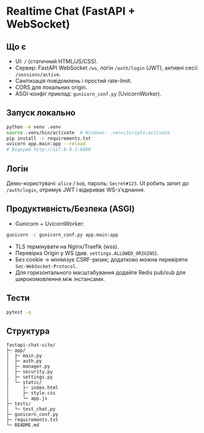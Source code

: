 # Realtime Chat (FastAPI + WebSocket)

## Що є
- UI: `/` (статичний HTML/JS/CSS).
- Сервер: FastAPI WebSocket `/ws`, логін `/auth/login` (JWT), активні сесії `/sessions/active`.
- Санітизація повідомлень і простий rate-limit.
- CORS для локальних origin.
- ASGI-конфіг приклад: `gunicorn_conf.py` (UvicornWorker).

## Запуск локально
```bash
python -m venv .venv
source .venv/bin/activate  # Windows: .venv\Scripts\activate
pip install -r requirements.txt
uvicorn app.main:app --reload
# Відкрий http://127.0.0.1:8000
```

## Логін
Демо-користувачі: `alice` / `bob`, пароль: `Secret#123`.
UI робить запит до `/auth/login`, отримує JWT і відкриває WS-з'єднання.

## Продуктивність/Безпека (ASGI)
- Gunicorn + UvicornWorker:
```bash
gunicorn -c gunicorn_conf.py app.main:app
```
- TLS термінувати на Nginx/Traefik (wss).
- Перевірка Origin у WS (див. `settings.ALLOWED_ORIGINS`).
- Без cookie → мінімізує CSRF-ризик; додатково можна перевіряти `Sec-WebSocket-Protocol`.
- Для горизонтального масштабування додайте Redis pub/sub для широкомовлення між інстансами.

## Тести
```bash
pytest -q
```

## Структура
```
fastapi-chat-site/
├─ app/
│  ├─ main.py
│  ├─ auth.py
│  ├─ manager.py
│  ├─ security.py
│  ├─ settings.py
│  └─ static/
│     ├─ index.html
│     ├─ style.css
│     └─ app.js
├─ tests/
│  └─ test_chat.py
├─ gunicorn_conf.py
├─ requirements.txt
└─ README.md
```
